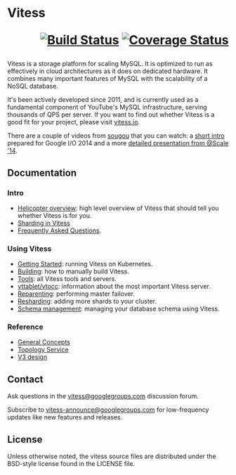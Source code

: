 # Vitess <p align="right">[![Build Status](https://travis-ci.org/youtube/vitess.svg?branch=master)](https://travis-ci.org/youtube/vitess/builds) [![Coverage Status](https://coveralls.io/repos/youtube/vitess/badge.png)](https://coveralls.io/r/youtube/vitess)</p>

Vitess is a storage platform for scaling MySQL.
It is optimized to run as effectively in cloud architectures as it does on dedicated hardware.
It combines many important features of MySQL with the scalability of a NoSQL database.

It's been actively developed since 2011, and is currently used as
a fundamental component of YouTube's MySQL infrastructure, serving thousands of
QPS per server. If you want to find out whether Vitess is a good fit for your
project, please visit [vitess.io](http://vitess.io).

There are a couple of videos from [sougou](https://github.com/sougou) that you can watch:
a [short intro](http://youtu.be/midJ6b1LkA0) prepared for Google I/O 2014
and a more [detailed presentation from @Scale '14](http://youtu.be/5yDO-tmIoXY).

## Documentation

### Intro
 * [Helicopter overview](http://vitess.io):
     high level overview of Vitess that should tell you whether Vitess is for you.
 * [Sharding in Vitess](http://vitess.io/doc/Sharding)
 * [Frequently Asked Questions](http://vitess.io/doc/FAQ).

### Using Vitess

 * [Getting Started](http://vitess.io/getting-started/):
     running Vitess on Kubernetes.
 * [Building](http://vitess.io/doc/GettingStarted):
     how to manually build Vitess.
 * [Tools](http://vitess.io/doc/Tools):
     all Vitess tools and servers.
 * [vttablet/vtocc](http://vitess.io/doc/vtocc):
     information about the most important Vitess server.
 * [Reparenting](http://vitess.io/doc/Reparenting):
     performing master failover.
 * [Resharding](http://vitess.io/doc/Resharding):
     adding more shards to your cluster.
 * [Schema management](http://vitess.io/doc/SchemaManagement):
     managing your database schema using Vitess.

### Reference

 * [General Concepts](http://vitess.io/doc/Concepts)
 * [Topology Service](http://vitess.io/doc/TopologyService)
 * [V3 design](http://vitess.io/doc/VTGateV3)

## Contact

Ask questions in the
[vitess@googlegroups.com](https://groups.google.com/forum/#!forum/vitess)
discussion forum.

Subscribe to
[vitess-announce@googlegroups.com](https://groups.google.com/forum/#!forum/vitess-announce)
for low-frequency updates like new features and releases.

## License

Unless otherwise noted, the vitess source files are distributed
under the BSD-style license found in the LICENSE file.
